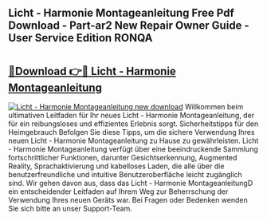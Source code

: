 ## Licht - Harmonie Montageanleitung Free Pdf Download - Part-ar2 New Repair Owner Guide - User Service Edition RONQA

# <h2><a href="http://df6cyhm.blite.top/?on=Licht+-+Harmonie+Montageanleitung">🔗Download 👉🔴 Licht - Harmonie Montageanleitung</a></h2>

[![Licht - Harmonie Montageanleitung new download](https://i.imgur.com/lujVjoI.png)](http://df6cyhm.blite.top/?on=Licht+-+Harmonie+Montageanleitung)
Willkommen beim ultimativen Leitfaden für Ihr neues Licht - Harmonie Montageanleitung, der für ein reibungsloses und effizientes Erlebnis sorgt. Sicherheitstipps für den Heimgebrauch Befolgen Sie diese Tipps, um die sichere Verwendung Ihres neuen Licht - Harmonie Montageanleitung zu Hause zu gewährleisten. Licht - Harmonie Montageanleitung verfügt über eine beeindruckende Sammlung fortschrittlicher Funktionen, darunter Gesichtserkennung, Augmented Reality, Sprachaktivierung und kabelloses Laden, die alle über die benutzerfreundliche und intuitive Benutzeroberfläche leicht zugänglich sind. Wir gehen davon aus, dass das Licht - Harmonie MontageanleitungD ein entscheidender Leitfaden auf Ihrem Weg zur Beherrschung der Verwendung Ihres neuen Geräts war. Bei Fragen oder Bedenken wenden Sie sich bitte an unser Support-Team.
